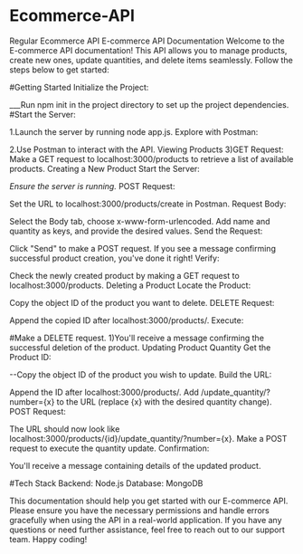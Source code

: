 # Ecommerce-API
Regular Ecommerce API
E-commerce API Documentation
Welcome to the E-commerce API documentation! This API allows you to manage products, create new ones, update quantities, and delete items seamlessly. Follow the steps below to get started:

#Getting Started
Initialize the Project:

___Run npm init in the project directory to set up the project dependencies.
#Start the Server:

1.Launch the server by running node app.js.
Explore with Postman:

2.Use Postman to interact with the API.
Viewing Products
3)GET Request:
Make a GET request to localhost:3000/products to retrieve a list of available products.
Creating a New Product
Start the Server:

*Ensure the server is running.*
POST Request:

Set the URL to localhost:3000/products/create in Postman.
Request Body:

Select the Body tab, choose x-www-form-urlencoded.
Add name and quantity as keys, and provide the desired values.
Send the Request:

Click "Send" to make a POST request.
If you see a message confirming successful product creation, you've done it right!
Verify:

Check the newly created product by making a GET request to localhost:3000/products.
Deleting a Product
Locate the Product:

Copy the object ID of the product you want to delete.
DELETE Request:

Append the copied ID after localhost:3000/products/.
Execute:

#Make a DELETE request.
1)You'll receive a message confirming the successful deletion of the product.
Updating Product Quantity
Get the Product ID:

--Copy the object ID of the product you wish to update.
Build the URL:

Append the ID after localhost:3000/products/.
Add /update_quantity/?number={x} to the URL (replace {x} with the desired quantity change).
POST Request:

The URL should now look like localhost:3000/products/{id}/update_quantity/?number={x}.
Make a POST request to execute the quantity update.
Confirmation:

You'll receive a message containing details of the updated product.


#Tech Stack
Backend: Node.js
Database: MongoDB


This documentation should help you get started with our E-commerce API. Please ensure you have the necessary permissions and handle errors gracefully when using the API in a real-world application. If you have any questions or need further assistance, feel free to reach out to our support team. Happy coding!





